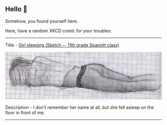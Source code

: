 ## Hello 👀

Somehow, you found yourself here.

Here, have a random XKCD comic for your troubles:

-----------------------------------

Title - [Girl sleeping (Sketch -- 11th grade Spanish class)](https://xkcd.com/7)

![Girl sleeping (Sketch -- 11th grade Spanish class)](./random_comic.png)

Description - I don't remember her name at all, but she fell asleep on the floor in front of me.

-----------------------------------